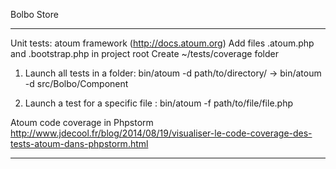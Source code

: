 Bolbo Store

-- ------------------
Unit tests: atoum framework (http://docs.atoum.org)
Add files .atoum.php and .bootstrap.php in project root
Create ~/tests/coverage folder

1. Launch all tests in a folder:
bin/atoum -d path/to/directory/
-> bin/atoum -d src/Bolbo/Component


2. Launch a test for a specific file :
bin/atoum -f path/to/file/file.php


Atoum code coverage in Phpstorm
http://www.jdecool.fr/blog/2014/08/19/visualiser-le-code-coverage-des-tests-atoum-dans-phpstorm.html

-----